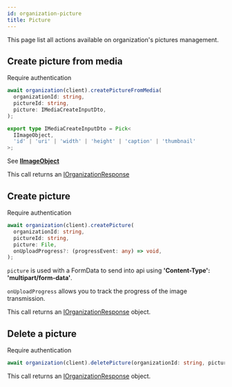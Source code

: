 ```yaml
---
id: organization-picture
title: Picture
---
```


This page list all actions available on organization's pictures management.

## Create picture from media

<span class="badge badge--warning">Require authentication</span>

```ts
await organization(client).createPictureFromMedia(
  organizationId: string,
  pictureId: string,
  picture: IMediaCreateInputDto,
);
```

```ts
export type IMediaCreateInputDto = Pick<
  IImageObject,
  'id' | 'uri' | 'width' | 'height' | 'caption' | 'thumbnail'
>;
```

See [**IImageObject**](../media-types#iimageobject)

This call returns an [IOrganizationResponse](../organization-types#iorganizationresponse)

## Create picture

<span class="badge badge--warning">Require authentication</span>

```ts
await organization(client).createPicture(
  organizationId: string,
  pictureId: string,
  picture: File,
  onUploadProgress?: (progressEvent: any) => void,
);
```

`picture` is used with a FormData to send into api using **'Content-Type': 'multipart/form-data'**.

`onUploadProgress` allows you to track the progress of the image transmission.

This call returns an [IOrganizationResponse](../organization-types#iorganizationresponse) object.

## Delete a picture

<span class="badge badge--warning">Require authentication</span>

```ts
await organization(client).deletePicture(organizationId: string, pictureId: string);
```

This call returns an [IOrganizationResponse](../organization-types#iorganizationresponse) object.
